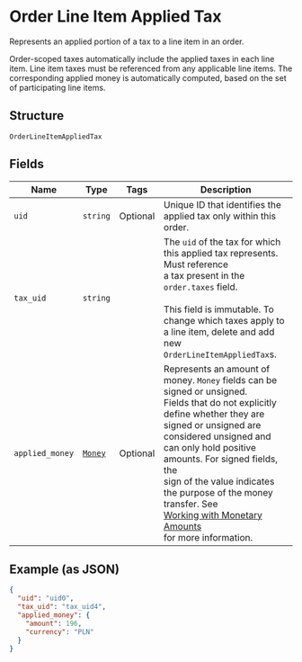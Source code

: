 
# Order Line Item Applied Tax

Represents an applied portion of a tax to a line item in an order.

Order-scoped taxes automatically include the applied taxes in each line item.
Line item taxes must be referenced from any applicable line items.
The corresponding applied money is automatically computed, based on the
set of participating line items.

## Structure

`OrderLineItemAppliedTax`

## Fields

| Name | Type | Tags | Description |
|  --- | --- | --- | --- |
| `uid` | `string` | Optional | Unique ID that identifies the applied tax only within this order. |
| `tax_uid` | `string` |  | The `uid` of the tax for which this applied tax represents.  Must reference<br>a tax present in the `order.taxes` field.<br><br>This field is immutable. To change which taxes apply to a line item, delete and add new<br>`OrderLineItemAppliedTax`s. |
| `applied_money` | [`Money`](/doc/models/money.md) | Optional | Represents an amount of money. `Money` fields can be signed or unsigned.<br>Fields that do not explicitly define whether they are signed or unsigned are<br>considered unsigned and can only hold positive amounts. For signed fields, the<br>sign of the value indicates the purpose of the money transfer. See<br>[Working with Monetary Amounts](https://developer.squareup.com/docs/build-basics/working-with-monetary-amounts)<br>for more information. |

## Example (as JSON)

```json
{
  "uid": "uid0",
  "tax_uid": "tax_uid4",
  "applied_money": {
    "amount": 196,
    "currency": "PLN"
  }
}
```

